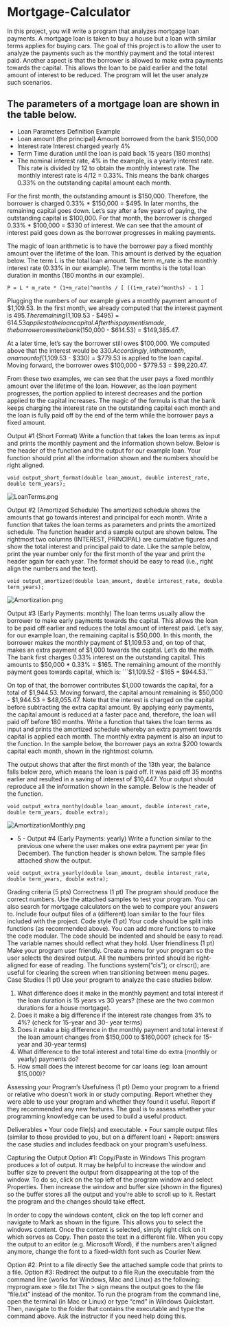 # Mortgage-Calculator

In this project, you will write a program that analyzes mortgage loan payments. A mortgage loan is taken  to buy a house but a loan with similar terms applies for buying cars. The goal of this project is to allow the user to analyze the payments such as the monthly payment and the total interest paid. Another aspect is that the borrower is allowed to make extra payments towards the capital. This allows the loan to be paid earlier and the total amount of interest to be reduced. The program will let the user analyze such scenarios.

## The parameters of a mortgage loan are shown in the table below.

 - Loan Parameters Definition Example
 - Loan amount (the principal) Amount borrowed from the bank $150,000
 - Interest rate Interest charged yearly 4%
 - Term Time duration until the loan is paid back 15 years (180 months)
 - The nominal interest rate, 4% in the example, is a yearly interest rate. This rate is divided by 12 to obtain the monthly interest rate. The monthly interest rate is 4/12 = 0.33%. This means the bank charges 0.33% on the outstanding capital amount each month.

For the first month, the outstanding amount is $150,000. Therefore, the borrower is charged 0.33% * $150,000 = $495. In later months, the remaining capital goes down. Let’s say after a few years of paying, the outstanding capital is $100,000. For that month, the borrower is charged 0.33% * $100,000 = $330 of interest. We can see that the amount of interest paid goes down as the borrower progresses in making payments.

The magic of loan arithmetic is to have the borrower pay a fixed monthly amount over the lifetime of the loan. This amount is derived by the equation below. The term L is the total loan amount. The term m_rate is the monthly interest rate (0.33% in our example). The term months is the total loan duration in months (180 months in our example).

```P = L * m_rate * (1+m_rate)^months / [ ((1+m_rate)^months) - 1 ]```

Plugging the numbers of our example gives a monthly payment amount of $1,109.53. In the first month, we already computed that the interest payment is $495. The remaining ($1,109.53 - $495) = $614.53 applies to the loan capital. After this payment is made, the borrower owes the bank ($150,000 - $614.53) = $149,385.47.

At a later time, let’s say the borrower still owes $100,000. We computed above that the interest would be $330. Accordingly, in that month, an amount of ($1,109.53 - $330) = $779.53 is applied to the loan capital. Moving forward, the borrower owes $100,000 - $779.53 = $99,220.47. 

From these two examples, we can see that the user pays a fixed monthly amount over the lifetime of the loan. However, as the loan payment progresses, the portion applied to interest decreases and the portion applied to the capital increases. The magic of the formula is that the bank keeps charging the interest rate on the outstanding capital each month and the loan is fully paid off by the end of the term while the borrower pays a fixed amount.

Output #1 (Short Format)
Write a function that takes the loan terms as input and prints the monthly payment and the information shown below. Below is the header of the function and the output for our example loan. Your function should print all the information shown and the numbers should be right aligned.

```void output_short_format(double loan_amount, double interest_rate, double term_years);```

 ![LoanTerms.png](LoanTerms.png)

Output #2 (Amortized Schedule)
The amortized schedule shows the amounts that go towards interest and principal for each month. Write a function that takes the loan terms as parameters and prints the amortized schedule. The function header and a sample output are shown below. The rightmost two columns (INTEREST, PRINCIPAL) are cumulative figures and show the total interest and principal paid to date. Like the sample below, print the year number only for the first month of the year and print the header again for each year. The format should be easy to read (i.e., right align the numbers and the text).

```void output_amortized(double loan_amount, double interest_rate, double term_years); ```

 ![Amortization.png](Amortization.png)

Output #3 (Early Payments: monthly)
The loan terms usually allow the borrower to make early payments towards the capital. This allows the loan to be paid off earlier and reduces the total amount of interest paid. Let’s say, for our example loan, the remaining capital is $50,000. In this month, the borrower makes the monthly payment of $1,109.53 and, on top of that, makes an extra payment of $1,000 towards the capital.
Let’s do the math. The bank first charges 0.33% interest on the outstanding capital. This amounts to $50,000 * 0.33% = $165. The remaining amount of the monthly payment goes towards capital, which is: ```$1,109.52 - $165 = $944.53.```

On top of that, the borrower contributes $1,000 towards the capital, for a total of $1,944.53. Moving forward, the capital amount remaining is $50,000 - $1,944.53 = $48,055.47. Note that the interest is charged on the capital before subtracting the extra capital amount. By applying early payments, the capital amount is reduced at a faster pace and, therefore, the loan will 
paid off before 180 months. Write a function that takes the loan terms as input and prints the amortized schedule whereby an extra payment towards capital is applied each month. The monthly extra payment is also an input to the function. In the sample below, the borrower pays an extra $200 towards capital each month, shown in the rightmost column.

The output shows that after the first month of the 13th year, the balance falls below zero, which means the loan is paid off. It was paid off 35 months earlier and resulted in a saving of interest of $10,447. Your output should reproduce all the information shown in the sample. Below is the header of the function.

```void output_extra_monthy(double loan_amount, double interest_rate, double term_years, double extra);```

 ![AmortizationMonthly.png](AmortizationMonthly.png)

- 5 -
Output #4 (Early Payments: yearly)
Write a function similar to the previous one where the user makes one extra payment per year (in December). The function header is shown below. The sample files attached show the output.

```void output_extra_yearly(double loan_amount, double interest_rate, double term_years, double extra);```

Grading criteria (5 pts)
Correctness (1 pt)
The program should produce the correct numbers. Use the attached samples to test your program. You can also search for mortgage calculators on the web to compare your answers to. Include four output files of a (different) loan similar to the four files included with the project.
Code style (1 pt)
Your code should be split into functions (as recommended above). You can add more functions to make the code modular. The code should be indented and should be easy to read. The variable names should reflect what they hold.
User friendliness (1 pt)
Make your program user friendly. Create a menu for your program so the user selects the desired output. All the numbers printed should be right-aligned for ease of reading.
The functions system(“cls”); or clrscr(); are useful for clearing the screen when transitioning between menu pages.
Case Studies (1 pt)
Use your program to analyze the case studies below. 

1. What difference does it make in the monthly payment and total interest if the loan duration is 15 years 
vs 30 years? (these are the two common durations for a house mortgage).
2. Does it make a big difference if the interest rate changes from 3% to 4%? (check for 15-year and 30-
year terms)
3. Does it make a big difference in the monthly payment and total interest if the loan amount changes 
from $150,000 to $160,000? (check for 15-year and 30-year terms)
4. What difference to the total interest and total time do extra (monthly or yearly) payments do?
5. How small does the interest become for car loans (eg: loan amount $15,000)?

Assessing your Program’s Usefulness (1 pt)
Demo your program to a friend or relative who doesn’t work in or study computing. Report whether they were able to use your program and whether they found it useful. Report if they recommended any new features. The goal is to assess whether your programming knowledge can be used to build a useful product.

Deliverables
• Your code file(s) and executable.
• Four sample output files (similar to those provided to you, but on a different loan)
• Report: answers the case studies and includes feedback on your program’s usefulness.

Capturing the Output
Option #1: Copy/Paste in Windows
This program produces a lot of output. It may be helpful to increase the window and buffer size to prevent the output from disappearing at the top of the window. To do so, click on the top left of the program window and select Properties. Then increase the window and buffer size (shown in the figures) so the buffer stores all the output and you’re able to scroll up to it.
Restart the program and the changes should take effect.

In order to copy the windows content, click on the top left corner and navigate to Mark as shown in the figure. This allows you to select the windows content. Once the content is selected, simply right click on it which serves as Copy. Then paste the text in a different file. When you copy the output to an editor (e.g. Microsoft Word), if the numbers aren’t aligned anymore, 
change the font to a fixed-width font such as Courier New.

Option #2: Print to a file directly
See the attached sample code that prints to a file.
Option #3: Redirect the output to a file
Run the executable from the command line (works for Windows, Mac and Linux) as the following:
myprogram.exe > file.txt
The > sign means the output goes to the file “file.txt” instead of the monitor. To run the program from the command line, open the terminal (in Mac or Linux) or type “cmd” in Windows Quickstart. Then, navigate to the folder that contains the executable and type the command above. Ask the instructor if you need help doing this.
